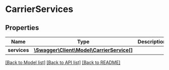 # CarrierServices

## Properties
Name | Type | Description | Notes
------------ | ------------- | ------------- | -------------
**services** | [**\Swagger\Client\Model\CarrierService[]**](CarrierService.md) |  | [optional] 

[[Back to Model list]](../../README.md#documentation-for-models) [[Back to API list]](../../README.md#documentation-for-api-endpoints) [[Back to README]](../../README.md)

